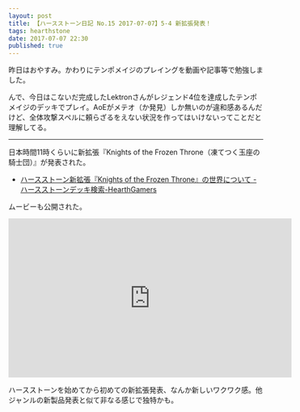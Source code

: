 ```yaml
---
layout: post
title: 【ハースストーン日記 No.15 2017-07-07】5-4 新拡張発表！
tags: hearthstone
date: 2017-07-07 22:30
published: true
---
```


昨日はおやすみ。かわりにテンポメイジのプレイングを動画や記事等で勉強しました。

んで、今日はこないだ完成したLektronさんがレジェンド4位を達成したテンポメイジのデッキでプレイ。AoEがメテオ（か発見）しか無いのが違和感あるんだけど、全体攻撃スペルに頼らざるをえない状況を作ってはいけないってことだと理解してる。

---

日本時間11時くらいに新拡張『Knights of the Frozen Throne（凍てつく玉座の騎士団）』が発表された。

* <a href="http://hearthgamers.com/posts/knights-of-the-frozen-throne-story" target="_blank">ハースストーン新拡張『Knights of the Frozen Throne』の世界について - ハースストーンデッキ検索-HearthGamers</a>

ムービーも公開された。

<div class="video_wrapper"><div class="video"><iframe width="560" height="315" src="https://www.youtube.com/embed/9pvDMgRWSOU" frameborder="0" allowfullscreen></iframe></div></div>

ハースストーンを始めてから初めての新拡張発表、なんか新しいワクワク感。他ジャンルの新製品発表と似て非なる感じで独特かも。

